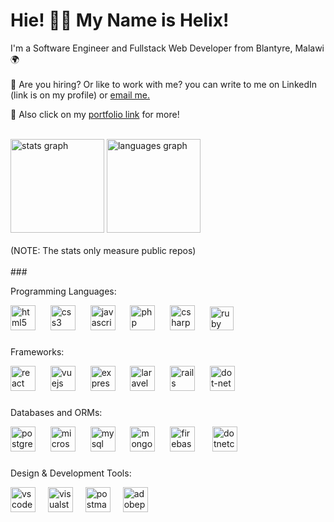 # Hie! :wave::smiley: My Name is Helix!

I'm a Software Engineer and Fullstack Web Developer from Blantyre, Malawi :earth_africa: <br><br>
:mega: Are you hiring? Or like to work with me? you can write to me on LinkedIn (link is on my profile) or <a href="mailto:wonganichipofya98@gmail.com">email me.</a>

 :mega: Also click on my <a href="https://helixchipofya.netlify.app" target="blank">portfolio link</a> for more!
<br><br>


<div align="left">
  <img src="https://github-readme-stats.vercel.app/api?username=Helixmw&hide_title=false&hide_rank=false&show_icons=true&include_all_commits=true&count_private=true&disable_animations=false&theme=dracula&locale=en&hide_border=false&order=1" height="150" alt="stats graph"  />
  <img src="https://github-readme-stats.vercel.app/api/top-langs?username=Helixmw&locale=en&hide_title=false&layout=compact&card_width=320&langs_count=5&theme=dracula&hide_border=false&order=2" height="150" alt="languages graph"  />
</div>
<br>
(NOTE: The stats only measure public repos)
<br><br>
###

Programming Languages:
<div align="left">
  <img src="https://cdn.jsdelivr.net/gh/devicons/devicon/icons/html5/html5-original.svg" height="40" alt="html5 logo"  />&nbsp;
  <img width="12" />
  <img src="https://cdn.jsdelivr.net/gh/devicons/devicon/icons/css3/css3-original.svg" height="40" alt="css3 logo"  />&nbsp;
  <img width="12" />
  <img src="https://cdn.jsdelivr.net/gh/devicons/devicon/icons/javascript/javascript-original.svg" height="40" alt="javascript logo"  />&nbsp;
  <img width="12" />
  <img src="https://cdn.jsdelivr.net/gh/devicons/devicon/icons/php/php-original.svg" height="40" alt="php logo"  />&nbsp;
  <img width="12" />
  <img src="https://cdn.jsdelivr.net/gh/devicons/devicon/icons/csharp/csharp-original.svg" height="40" alt="csharp logo"  />&nbsp;
  <img width="12" />
  <img src="https://cdn.jsdelivr.net/gh/devicons/devicon/icons/ruby/ruby-original.svg" height="38" alt="ruby logo"  />


###
 
</div>

###
Frameworks:
<div align="left">

  <img src="https://cdn.jsdelivr.net/gh/devicons/devicon/icons/react/react-original.svg" height="40" alt="react logo"  />&nbsp;
  <img width="12" />
  <img src="https://cdn.jsdelivr.net/gh/devicons/devicon/icons/vuejs/vuejs-original.svg" height="40" alt="vuejs logo"  />&nbsp;
  <img width="12" />
  <img src="https://skillicons.dev/icons?i=express" height="40" alt="express logo"  />&nbsp;
  <img width="12" />
  <img src="https://cdn.simpleicons.org/laravel/FF2D20" height="40" alt="laravel logo"  />&nbsp;
  <img width="12" />
  <img src="https://cdn.simpleicons.org/rubyonrails/CC0000" height="40" alt="rails logo"  />&nbsp;
  <img width="12" />
  <img src="https://skillicons.dev/icons?i=dotnet" height="40" alt="dot-net logo"  />&nbsp;
</div>

###

Databases and ORMs:
<div align="left">
  <img src="https://cdn.jsdelivr.net/gh/devicons/devicon/icons/postgresql/postgresql-original.svg" height="40" alt="postgresql logo"  />&nbsp;
  <img width="12" />
  <img src="https://cdn.jsdelivr.net/gh/devicons/devicon/icons/microsoftsqlserver/microsoftsqlserver-plain.svg" height="40" alt="microsoftsqlserver logo"  />&nbsp;
  <img width="12" />
  <img src="https://cdn.jsdelivr.net/gh/devicons/devicon/icons/mysql/mysql-original.svg" height="40" alt="mysql logo"  />&nbsp;
  <img width="12" />
  <img src="https://cdn.jsdelivr.net/gh/devicons/devicon/icons/mongodb/mongodb-original.svg" height="40" alt="mongodb logo"  />&nbsp;
  <img width="12" />
  <img src="https://cdn.jsdelivr.net/gh/devicons/devicon/icons/firebase/firebase-plain.svg" height="40" alt="firebase logo"  /> &nbsp;
  <img width="12" />
 <img src="https://cdn.jsdelivr.net/gh/devicons/devicon/icons/dotnetcore/dotnetcore-original.svg" height="40" alt="dotnetcore logo"  />&nbsp;
</div>

###

Design & Development Tools:
<div align="left">
  <img src="https://cdn.jsdelivr.net/gh/devicons/devicon/icons/vscode/vscode-original.svg" height="40" alt="vscode logo"  />
  <img width="12" />
  <img src="https://cdn.jsdelivr.net/gh/devicons/devicon/icons/visualstudio/visualstudio-plain.svg" height="40" alt="visualstudio logo"  />
  <img width="12" />
  <img src="https://skillicons.dev/icons?i=postman" height="40" alt="postman logo"  />
  <img width="12"/>
  <img src="https://skillicons.dev/icons?i=ps" height="40" alt="adobephotoshop logo"  />
</div>

###


 <!--Languages and Frameworks:<br><br>
 <img src="images/Bootstrap.svg" height="63">&nbsp;
  <img src="images/PHP-logo.svg" height="63">&nbsp;
 <img src="images/js.png"  height="63">&nbsp;
 <img src="images/C.png" height="66">&nbsp;
 <img src="images/nodejs.png" height="63">&nbsp;
 <img src="images/vue.png" height="63">&nbsp;
 <img src="images/Laravel.svg" height="63">&nbsp;
 <img src="images/rails.png"  height="63">&nbsp;
 <img src="images/NET.svg" height="63">&nbsp;

 Databases and Frameworks:
 <br>
 <br>
  <img src="images/postgresql.png" height="63">&nbsp;
  <img src="images/new-microsoft-sql-server-logo.png" height="63">&nbsp;
  <img src="images/MySQL.svg.png" height="63">&nbsp;
  <img src="images/MongoDB.png" height="63">&nbsp;
  <img src="images/Firebase_Logo.png" height="63">&nbsp;
  <img src="images/ef.png" height="63">&nbsp;

  Development Tools:
  <br>
  <br>
  <img src="images/vs.png" height="63">&nbsp;
  <img src="images/vsc.png" height="63">&nbsp;
  <img src="images/postman.png" height="63">&nbsp; -->
  
  
  
 
 <!-- Add-ons I have tested with Vue.js:
 <br>
 <br>
   <img src="images/Electron.svg" height="50">&nbsp;
     <img src="images/Ionic.svg" height="50">&nbsp; -->

  




  
 
 
 

